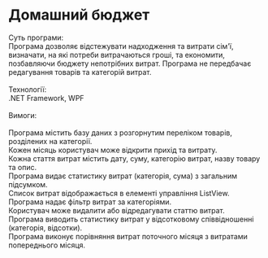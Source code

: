 # Домашний бюджет
Суть програми:<br/>
Програма дозволяє відстежувати надходження та витрати сім'ї, визначати, на які потреби витрачаються гроші, та економити, позбавляючи бюджету непотрібних витрат. Програма не передбачає редагування товарів та категорій витрат.<br/>
<br/>
Технології:<br/>
.NET Framework, WPF<br/>
<br/>
Вимоги:<br/>
<br/>
Програма містить базу даних з розгорнутим переліком товарів, розділених на категорії.<br/>
Кожен місяць користувач може відкрити прихід та витрату.<br/>
Кожна стаття витрат містить дату, суму, категорію витрат, назву товару та опис.<br/>
Програма видає статистику витрат (категорія, сума) з загальним підсумком.<br/>
Список витрат відображається в елементі управління ListView.<br/>
Програма надає фільтр витрат за категоріями.<br/>
Користувач може видалити або відредагувати статтю витрат.<br/>
Програма виводить статистику витрат у відсотковому співвідношенні (категорія, відсотки).<br/>
Програма виконує порівняння витрат поточного місяця з витратами попереднього місяця.<br/>
